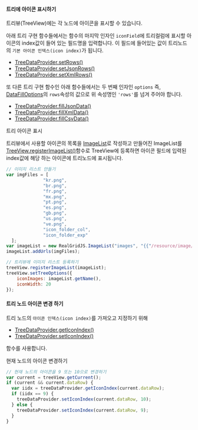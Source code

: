 #### 트리에 아이콘 표시하기

트리뷰(TreeView)에는 각 노드에 아이콘을 표시할 수 있습니다.

아래 트리 구현 함수들에서는 함수의 마지막 인자인 `iconField`에 트리컬럼에 표시할 아이콘의 index값이
들어 있는 필드명을 입력합니다. 이 필드에 들어있는 값이 트리노드의 `기본 아이콘 인덱스(icon index)`가 됩니다.

- [TreeDataProvider.setRows()](http://help.realgrid.com/api/TreeDataProvider/setRows/)
- [TreeDataProvider.setJsonRows()](http://help.realgrid.com/api/TreeDataProvider/setJsonRows/)
- [TreeDataProvider.setXmlRows()](http://help.realgrid.com/api/TreeDataProvider/setJsonRows/)

또 다른 트리 구현 함수인 아래 함수들에서는 두 번째 인자인 `options`
즉, [DataFillOptions](http://help.realgrid.com/api/types/DataFillOptions/)의
`rows`속성의 값으로 위 속성명인 `'rows'`를 넘겨 주어야 합니다.

- [TreeDataProvider.fillJsonData()](http://help.realgrid.com/api/TreeDataProvider/fillJsonData/)
- [TreeDataProvider.fillXmlData()](http://help.realgrid.com/api/TreeDataProvider/fillXmlData/)
- [TreeDataProvider.fillCsvData()](http://help.realgrid.com/api/TreeDataProvider/fillCsvData/)


<a class="btn primary small round lowercase" id="setIcons">트리 아이콘 표시</a>

트리뷰에서 사용할 아이콘의 목록을 [ImageList](http://help.realgrid.com/api/features/Image%20List/)로 작성하고 만들어진 ImageList를
[TreeView.registerImageList()](http://help.realgrid.com/api/GridView/registerImageList/)함수로
TreeView에 등록하면 아이콘 필드에 입력된 index값에 해당 하는 아이콘에 트리노드에 표시됩니다.

```js
// 이미지 리스트 만들기
var imgFiles = [
              "kr.png",
              "br.png",
              "fr.png",
              "mx.png",
              "pt.png",
              "es.png",
              "gb.png",
              "us.png",
              "ve.png",
              "icon_folder_col",
              "icon_folder_exp"
  ];
var imageList = new RealGridJS.ImageList("images", "{{"/resource/image/smallflag/" | prepend: site.baseurl}}");
imageList.addUrls(imgFiles);

// 트리뷰에 이미지 리스트 등록하기
treeView.registerImageList(imageList);
treeView.setTreeOptions({
    iconImages: imageList.getName(),
    iconWidth: 20
});
```

#### 트리 노드 아이콘 변경 하기

트리 노드의 `아이콘 인덱스(icon index)`를 가져오고 지정하기 위해

- [TreeDataProvider.getIconIndex()](http://help.realgrid.com/api/TreeDataProvider/getIconIndex/)
- [TreeDataProvider.setIconIndex()](http://help.realgrid.com/api/TreeDataProvider/setIconIndex/)

함수를 사용합니다.

<a class="btn primary small round lowercase" id="setIconIndex">현재 노드의 아이콘 변경하기</a>

```js
// 현재 노드의 아이콘을 9 또는 10으로 변경하기
var current = treeView.getCurrent();
if (current && current.dataRow) {
  var iidx = treeDataProvider.getIconIndex(current.dataRow);
  if (iidx == 9) {
    treeDataProvider.setIconIndex(current.dataRow, 10);
  } else {
    treeDataProvider.setIconIndex(current.dataRow, 9);
  }
}
```

<script>
  $('#setIcons').click(function() {
    var imgFiles = [
                  "kr.png",
                  "br.png",
                  "fr.png",
                  "mx.png",
                  "pt.png",
                  "es.png",
                  "gb.png",
                  "us.png",
                  "ve.png",
                  "icon_folder_col.png",
                  "icon_folder_exp.png"
      ];
    var imageList = new RealGridJS.ImageList("images", "{{"/resource/image/smallflag/" | prepend: site.baseurl}}");
    imageList.addUrls(imgFiles);

    treeView.registerImageList(imageList);

    treeView.setTreeOptions({
        iconImages: imageList.getName(),
        iconWidth: 20
    });
  });

  $('#setIconIndex').click(function() {
    var current = treeView.getCurrent();
    if (current && current.dataRow) {
      var iidx = treeDataProvider.getIconIndex(current.dataRow);
      if (iidx == 9) {
        treeDataProvider.setIconIndex(current.dataRow, 10);
      } else {
        treeDataProvider.setIconIndex(current.dataRow, 9);
      }
    }
  });
</script>
